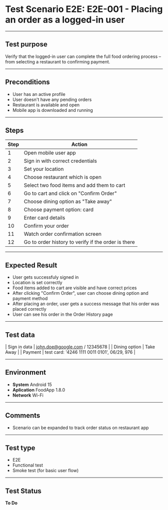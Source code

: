 # Test Scenario E2E: E2E-001 - Placing an order as a logged-in user

---

## Test purpose

Verify that the logged-in user can complete the full food ordering process – from selecting a restaurant to confirming payment.

---

## Preconditions
- User has an active profile
- User doesn't have any pending orders
- Restaurant is available and open
- Mobile app is downloaded and running

---

## Steps

| Step | Action                           |
|------|----------------------------------|
| 1    | Open mobile user app             |
| 2    | Sign in with correct credentials |
| 3    | Set your location                |
| 4    | Choose restaurant which is open  |
| 5    | Select two food items and add them to cart |
| 6    | Go to cart and click on "Confirm Order" |
| 7    | Choose dining option as "Take away" |
| 8    | Choose payment option: card  |
| 9    | Enter card details  |
| 10   | Confirm your order  |
| 11   | Watch order confirmation screen |
| 12   | Go to order history to verify if the order is there  |
 
---

## Expected Result

- User gets successfuly signed in 
- Location is set correctly
- Food items added to cart are visible and have correct prices
- After clicking "Confirm Order", user can choose dining option and payment method
- After placing an order, user gets a success message that his order was placed correctly
- User can see his order in the Order History page

---

## Test data

| Sign in data | john.doe@google.com / 12345678  |
| Dining option | Take Away  |
| Payment   | test card: '4246 1111 0011 0101', 06/29, 976  |

---

## Environment

- **System** Android 15
- **Aplication** FoodApp 1.8.0
- **Network** Wi-Fi 

---

## Comments

- Scenario can be expanded to track order status on restaurant app 

---

## Test type
- E2E
- Functional test
- Smoke test (for basic user flow)  

---

## Test Status
**To Do**
